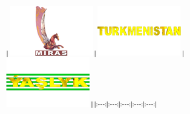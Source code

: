 | ![](https://raw.githubusercontent.com/RevGear/logo/master/Countries/TM/Miras.png) | ![](https://raw.githubusercontent.com/RevGear/logo/master/Countries/TM/Turkmenistan.png) | ![](https://raw.githubusercontent.com/RevGear/logo/master/Countries/TM/Yaslyk.png)  | 
|:---:|:---:|:---:|:---:|:---:| 
